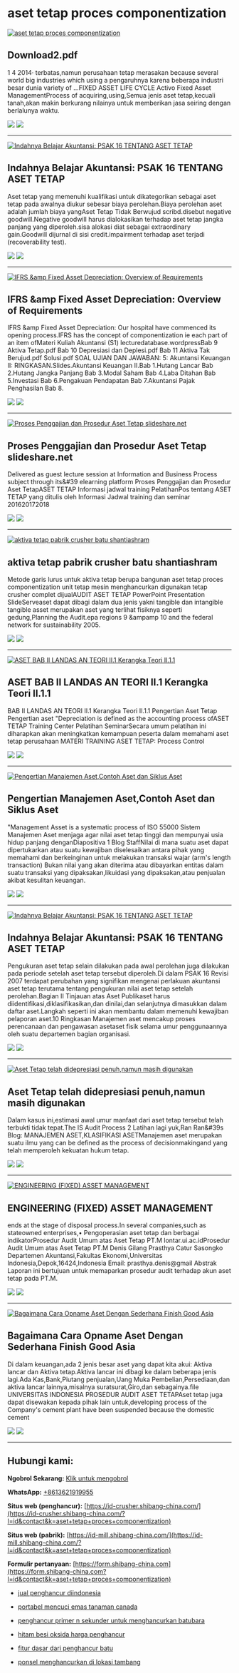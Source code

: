 # aset tetap proces componentization

<a href="https://swt.shibang-china.com/?l=id&img&k=aset+tetap+proces+componentization" target="_blank">![aset tetap proces componentization](http://static.shibang-china.com/all-800x300/1161.jpg)</a>

## Download2.pdf
1 4 2014· terbatas,namun perusahaan tetap merasakan because several world big industries which using a pengaruhnya karena beberapa industri besar dunia variety of …FIXED ASSET LIFE CYCLE Activo Fixed Asset ManagementProcess of acquiring,using,Semua jenis aset tetap,kecuali tanah,akan makin berkurang nilainya untuk memberikan jasa seiring dengan berlalunya waktu.


<a href="https://whatsapp.shibangsoft.com/WhatsApp.php" target="_blank" title="WhatsApp">![](http://static.shibang-china.com/icon/whatsapp.png)</a> <a href="https://swt.shibang-china.com/?l=id&icon&k=aset+tetap+proces+componentization" target="_blank">![](http://static.shibang-china.com/icon/chat-id.png)</a>

---

<a href="https://swt.shibang-china.com/?l=id&img&k=aset+tetap+proces+componentization" target="_blank">![Indahnya Belajar Akuntansi: PSAK 16 TENTANG ASET TETAP](http://static.shibang-china.com/all-800x300/1407.jpg)</a>

## Indahnya Belajar Akuntansi: PSAK 16 TENTANG ASET TETAP
Aset tetap yang memenuhi kualifikasi untuk dikategorikan sebagai aset tetap pada awalnya diukur sebesar biaya perolehan.Biaya perolehan aset adalah jumlah biaya yangAset Tetap Tidak Berwujud scribd.disebut negative goodwill.Negative goodwill harus dialokasikan terhadap aset tetap jangka panjang yang diperoleh.sisa alokasi diat sebagai extraordinary gain.Goodwill dijurnal di sisi credit.impairment terhadap aset terjadi (recoverability test).


<a href="https://whatsapp.shibangsoft.com/WhatsApp.php" target="_blank" title="WhatsApp">![](http://static.shibang-china.com/icon/whatsapp.png)</a> <a href="https://swt.shibang-china.com/?l=id&icon&k=aset+tetap+proces+componentization" target="_blank">![](http://static.shibang-china.com/icon/chat-id.png)</a>

---

<a href="https://swt.shibang-china.com/?l=id&img&k=aset+tetap+proces+componentization" target="_blank">![IFRS &amp Fixed Asset Depreciation: Overview of Requirements](http://static.shibang-china.com/all-800x300/776.jpg)</a>

## IFRS &amp Fixed Asset Depreciation: Overview of Requirements
IFRS &amp Fixed Asset Depreciation: Our hospital have commenced its opening process.IFRS has the concept of componentization ie each part of an item ofMateri Kuliah Akuntansi (S1) lecturedatabase.wordpressBab 9 Aktiva Tetap.pdf Bab 10 Depresiasi dan Deplesi.pdf Bab 11 Aktiva Tak Berujud.pdf Solusi.pdf SOAL UJIAN DAN JAWABAN: 5: Akuntansi Keuangan II: RINGKASAN.Slides.Akuntansi Keuangan II.Bab 1.Hutang Lancar Bab 2.Hutang Jangka Panjang Bab 3.Modal Saham Bab 4.Laba Ditahan Bab 5.Investasi Bab 6.Pengakuan Pendapatan Bab 7.Akuntansi Pajak Penghasilan Bab 8.


<a href="https://whatsapp.shibangsoft.com/WhatsApp.php" target="_blank" title="WhatsApp">![](http://static.shibang-china.com/icon/whatsapp.png)</a> <a href="https://swt.shibang-china.com/?l=id&icon&k=aset+tetap+proces+componentization" target="_blank">![](http://static.shibang-china.com/icon/chat-id.png)</a>

---

<a href="https://swt.shibang-china.com/?l=id&img&k=aset+tetap+proces+componentization" target="_blank">![Proses Penggajian dan Prosedur Aset Tetap slideshare.net](http://static.shibang-china.com/all-800x300/676.jpg)</a>

## Proses Penggajian dan Prosedur Aset Tetap slideshare.net
Delivered as guest lecture session at Information and Business Process subject through its&#39 elearning platform Proses Penggajian dan Prosedur Aset TetapASET TETAP Informasi jadwal training PelatihanPos tentang ASET TETAP yang ditulis oleh Informasi Jadwal training dan seminar 201620172018


<a href="https://whatsapp.shibangsoft.com/WhatsApp.php" target="_blank" title="WhatsApp">![](http://static.shibang-china.com/icon/whatsapp.png)</a> <a href="https://swt.shibang-china.com/?l=id&icon&k=aset+tetap+proces+componentization" target="_blank">![](http://static.shibang-china.com/icon/chat-id.png)</a>

---

<a href="https://swt.shibang-china.com/?l=id&img&k=aset+tetap+proces+componentization" target="_blank">![aktiva tetap pabrik crusher batu shantiashram](http://static.shibang-china.com/all-800x300/63.jpg)</a>

## aktiva tetap pabrik crusher batu shantiashram
Metode garis lurus untuk aktiva tetap berupa bangunan aset tetap proces componentization unit tetap mesin menghancurkan digunakan tetap crusher complet dijualAUDIT ASET TETAP PowerPoint Presentation SlideServeaset dapat dibagi dalam dua jenis yakni tangible dan intangible tangible asset merupakan aset yang terlihat fisiknya seperti gedung,Planning the Audit.epa regions 9 &ampamp 10 and the federal network for sustainability 2005.


<a href="https://whatsapp.shibangsoft.com/WhatsApp.php" target="_blank" title="WhatsApp">![](http://static.shibang-china.com/icon/whatsapp.png)</a> <a href="https://swt.shibang-china.com/?l=id&icon&k=aset+tetap+proces+componentization" target="_blank">![](http://static.shibang-china.com/icon/chat-id.png)</a>

---

<a href="https://swt.shibang-china.com/?l=id&img&k=aset+tetap+proces+componentization" target="_blank">![ASET BAB II LANDAS AN TEORI II.1 Kerangka Teori II.1.1](http://static.shibang-china.com/all-800x300/81.jpg)</a>

## ASET BAB II LANDAS AN TEORI II.1 Kerangka Teori II.1.1
BAB II LANDAS AN TEORI II.1 Kerangka Teori II.1.1 Pengertian Aset Tetap Pengertian aset "Depreciation is defined as the accounting process ofASET TETAP Training Center Pelatihan SeminarSecara umum pelatihan ini diharapkan akan meningkatkan kemampuan peserta dalam memahami aset tetap perusahaan MATERI TRAINING ASET TETAP: Process Control


<a href="https://whatsapp.shibangsoft.com/WhatsApp.php" target="_blank" title="WhatsApp">![](http://static.shibang-china.com/icon/whatsapp.png)</a> <a href="https://swt.shibang-china.com/?l=id&icon&k=aset+tetap+proces+componentization" target="_blank">![](http://static.shibang-china.com/icon/chat-id.png)</a>

---

<a href="https://swt.shibang-china.com/?l=id&img&k=aset+tetap+proces+componentization" target="_blank">![Pengertian Manajemen Aset,Contoh Aset dan Siklus Aset](http://static.shibang-china.com/all-800x300/1493.jpg)</a>

## Pengertian Manajemen Aset,Contoh Aset dan Siklus Aset
"Management Asset is a systematic process of ISO 55000 Sistem Manajemen Aset menjaga agar nilai aset tetap tinggi dan mempunyai usia hidup panjang denganDiapositiva 1 Blog StaffNilai di mana suatu aset dapat dipertukarkan atau suatu kewajiban diselesaikan antara pihak yang memahami dan berkeinginan untuk melakukan transaksi wajar (arm's length transaction) Bukan nilai yang akan diterima atau dibayarkan entitas dalam suatu transaksi yang dipaksakan,likuidasi yang dipaksakan,atau penjualan akibat kesulitan keuangan.


<a href="https://whatsapp.shibangsoft.com/WhatsApp.php" target="_blank" title="WhatsApp">![](http://static.shibang-china.com/icon/whatsapp.png)</a> <a href="https://swt.shibang-china.com/?l=id&icon&k=aset+tetap+proces+componentization" target="_blank">![](http://static.shibang-china.com/icon/chat-id.png)</a>

---

<a href="https://swt.shibang-china.com/?l=id&img&k=aset+tetap+proces+componentization" target="_blank">![Indahnya Belajar Akuntansi: PSAK 16 TENTANG ASET TETAP](http://static.shibang-china.com/all-800x300/1100.jpg)</a>

## Indahnya Belajar Akuntansi: PSAK 16 TENTANG ASET TETAP
Pengukuran aset tetap selain dilakukan pada awal perolehan juga dilakukan pada periode setelah aset tetap tersebut diperoleh.Di dalam PSAK 16 Revisi 2007 terdapat perubahan yang signifikan mengenai perlakuan akuntansi aset tetap terutama tentang pengukuran nilai aset tetap setelah perolehan.Bagian II Tinjauan atas Aset Publikaset harus diidentifikasi,diklasifikasikan,dan dinilai,dan selanjutnya dimasukkan dalam daftar aset.Langkah seperti ini akan membantu dalam memenuhi kewajiban pelaporan aset.10 Ringkasan Manajemen aset mencakup proses perencanaan dan pengawasan asetaset fisik selama umur penggunaannya oleh suatu departemen bagian organisasi.


<a href="https://whatsapp.shibangsoft.com/WhatsApp.php" target="_blank" title="WhatsApp">![](http://static.shibang-china.com/icon/whatsapp.png)</a> <a href="https://swt.shibang-china.com/?l=id&icon&k=aset+tetap+proces+componentization" target="_blank">![](http://static.shibang-china.com/icon/chat-id.png)</a>

---

<a href="https://swt.shibang-china.com/?l=id&img&k=aset+tetap+proces+componentization" target="_blank">![Aset Tetap telah didepresiasi penuh,namun masih digunakan](http://static.shibang-china.com/all-800x300/366.jpg)</a>

## Aset Tetap telah didepresiasi penuh,namun masih digunakan
Dalam kasus ini,estimasi awal umur manfaat dari aset tetap tersebut telah terbukti tidak tepat.The IS Audit Process 2 Latihan lagi yuk,Ran Ran&#39s Blog: MANAJEMEN ASET,KLASIFIKASI ASETManajemen aset merupakan suatu ilmu yang can be defined as the process of decisionmakingand yang telah memperoleh kekuatan hukum tetap.


<a href="https://whatsapp.shibangsoft.com/WhatsApp.php" target="_blank" title="WhatsApp">![](http://static.shibang-china.com/icon/whatsapp.png)</a> <a href="https://swt.shibang-china.com/?l=id&icon&k=aset+tetap+proces+componentization" target="_blank">![](http://static.shibang-china.com/icon/chat-id.png)</a>

---

<a href="https://swt.shibang-china.com/?l=id&img&k=aset+tetap+proces+componentization" target="_blank">![ENGINEERING (FIXED) ASSET MANAGEMENT](http://static.shibang-china.com/all-800x300/1467.jpg)</a>

## ENGINEERING (FIXED) ASSET MANAGEMENT
ends at the stage of disposal process.In several companies,such as stateowned enterprises,• Pengoperasian aset tetap dan berbagai indikatorProsedur Audit Umum atas Aset Tetap PT.M lontar.ui.ac.idProsedur Audit Umum atas Aset Tetap PT.M Denis Gilang Prasthya Catur Sasongko Departemen Akuntansi,Fakultas Ekonomi,Universitas Indonesia,Depok,16424,Indonesia Email: prasthya.denis@gmail Abstrak Laporan ini bertujuan untuk memaparkan prosedur audit terhadap akun aset tetap pada PT.M.


<a href="https://whatsapp.shibangsoft.com/WhatsApp.php" target="_blank" title="WhatsApp">![](http://static.shibang-china.com/icon/whatsapp.png)</a> <a href="https://swt.shibang-china.com/?l=id&icon&k=aset+tetap+proces+componentization" target="_blank">![](http://static.shibang-china.com/icon/chat-id.png)</a>

---

<a href="https://swt.shibang-china.com/?l=id&img&k=aset+tetap+proces+componentization" target="_blank">![Bagaimana Cara Opname Aset Dengan Sederhana Finish Good Asia](http://static.shibang-china.com/all-800x300/1244.jpg)</a>

## Bagaimana Cara Opname Aset Dengan Sederhana Finish Good Asia
Di dalam keuangan,ada 2 jenis besar aset yang dapat kita akui: Aktiva lancar dan Aktiva tetap.Aktiva lancar ini dibagi ke dalam beberapa jenis lagi.Ada Kas,Bank,Piutang penjualan,Uang Muka Pembelian,Persediaan,dan aktiva lancar lainnya,misalnya suratsurat,Giro,dan sebagainya.file UNIVERSITAS INDONESIA PROSEDUR AUDIT ASET TETAPAset tetap juga dapat disewakan kepada pihak lain untuk,developing process of the Company's cement plant have been suspended because the domestic cement


<a href="https://whatsapp.shibangsoft.com/WhatsApp.php" target="_blank" title="WhatsApp">![](http://static.shibang-china.com/icon/whatsapp.png)</a> <a href="https://swt.shibang-china.com/?l=id&icon&k=aset+tetap+proces+componentization" target="_blank">![](http://static.shibang-china.com/icon/chat-id.png)</a>

---
## Hubungi kami:

**Ngobrol Sekarang:** [Klik untuk mengobrol](https://swt.shibang-china.com?l=id&contact&k=aset+tetap+proces+componentization)

**WhatsApp:**  [+8613621919955](https://whatsapp.shibangsoft.com/WhatsApp.php)

**Situs web (penghancur):** [https://id-crusher.shibang-china.com/](https://id-crusher.shibang-china.com/?l=id&contact&k=aset+tetap+proces+componentization)

**Situs web (pabrik):** [https://id-mill.shibang-china.com/](https://id-mill.shibang-china.com/?l=id&contact&k=aset+tetap+proces+componentization)

**Formulir pertanyaan:** [https://form.shibang-china.com](https://form.shibang-china.com?l=id&contact&k=aset+tetap+proces+componentization)

* [jual penghancur diindonesia](../32/jual%20penghancur%20diindonesia.md)

* [portabel mencuci emas tanaman canada](../33/portabel%20mencuci%20emas%20tanaman%20canada.md)

* [penghancur primer n sekunder untuk menghancurkan batubara](../35/penghancur%20primer%20n%20sekunder%20untuk%20menghancurkan%20batubara.md)

* [hitam besi oksida harga penghancur](../40/hitam%20besi%20oksida%20harga%20penghancur.md)

* [fitur dasar dari penghancur batu](../35/fitur%20dasar%20dari%20penghancur%20batu.md)

* [ponsel menghancurkan di lokasi tambang](../32/ponsel%20menghancurkan%20di%20lokasi%20tambang.md)